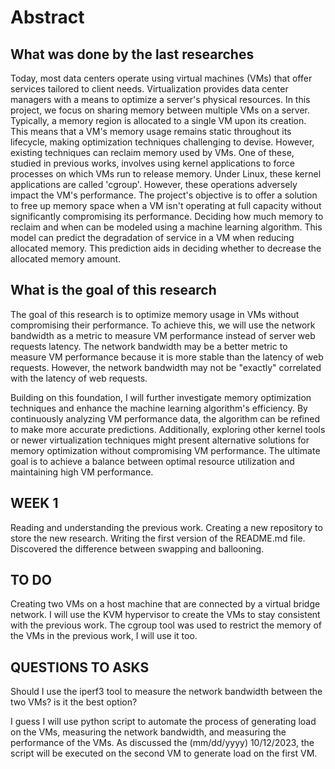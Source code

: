 # Abstract

## What was done by the last researches
Today, most data centers operate using virtual machines (VMs) that offer services tailored to client needs.
Virtualization provides data center managers with a means to optimize a server's physical resources. 
In this project, we focus on sharing memory between multiple VMs on a server. 
Typically, a memory region is allocated to a single VM upon its creation. 
This means that a VM's memory usage remains static throughout its lifecycle, 
making optimization techniques challenging to devise. 
However, existing techniques can reclaim memory used by VMs. 
One of these, studied in previous works, involves using kernel applications to force processes on which VMs run to release memory. 
Under Linux, these kernel applications are called 'cgroup'. 
However, these operations adversely impact the VM's performance. 
The project's objective is to offer a solution to free up memory space when a VM isn't operating at full capacity without significantly compromising its performance. 
Deciding how much memory to reclaim and when can be modeled using a machine learning algorithm. 
This model can predict the degradation of service in a VM when reducing allocated memory. 
This prediction aids in deciding whether to decrease the allocated memory amount.

## What is the goal of this research
The goal of this research is to optimize memory usage in VMs without compromising their performance. 
To achieve this, we will use the network bandwidth as a metric to measure VM performance instead of server web requests latency.
The network bandwidth may be a better metric to measure VM performance because it is more stable than the latency of web requests.
However, the network bandwidth may not be "exactly" correlated with the latency of web requests.

Building on this foundation, I will further investigate memory optimization techniques and enhance the machine learning algorithm's efficiency. 
By continuously analyzing VM performance data, the algorithm can be refined to make more accurate predictions. 
Additionally, exploring other kernel tools or newer virtualization techniques might present alternative solutions for memory optimization without compromising VM performance. 
The ultimate goal is to achieve a balance between optimal resource utilization and maintaining high VM performance.

## WEEK 1
Reading and understanding the previous work. 
Creating a new repository to store the new research.
Writing the first version of the README.md file.
Discovered the difference between swapping and ballooning.

## TO DO
Creating two VMs on a host machine that are connected by a virtual bridge network.
I will use the KVM hypervisor to create the VMs to stay consistent with the previous work.
The cgroup tool was used to restrict the memory of the VMs in the previous work, I will use it too.

## QUESTIONS TO ASKS
Should I use the iperf3 tool to measure the network bandwidth between the two VMs? is it the best option?

I guess I will use python script to automate the process of generating load on the VMs, measuring the network bandwidth, and measuring the performance of the VMs.
As discussed the (mm/dd/yyyy) 10/12/2023, the script will be executed on the second VM to generate load on the first VM. 